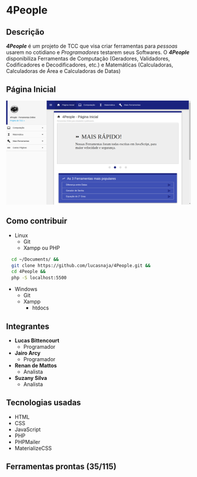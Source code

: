 # 4People

## Descrição
  **_4People_** é um projeto de TCC que visa criar ferramentas para _pessoas_ usarem no cotidiano e _Programadores_ testarem seus Softwares.
  O **_4People_** disponibiliza Ferramentas de Computação (Geradores, Validadores, Codificadores e Decodificadores, etc.) e Matemáticas (Calculadoras, Calculadoras de Área e Calculadoras de Datas)

## Página Inicial
![4people](assets/images/4People.png "4People - Início")

## Como contribuir
  - Linux
    - Git
    - Xampp ou PHP

  ```sh
    cd ~/Documents/ &&
    git clone https://github.com/lucasnaja/4People.git &&
    cd 4People &&
    php -S localhost:5500
  ```

  - Windows
    - Git
    - Xampp
      - htdocs

## Integrantes
  - **Lucas Bittencourt**
    - Programador
  - **Jairo Arcy**
    - Programador
  - **Renan de Mattos**
    - Analista
  - **Suzany Silva**
    - Analista

## Tecnologias usadas
  - HTML
  - CSS
  - JavaScript 
  - PHP
  - PHPMailer
  - MaterializeCSS

## Ferramentas prontas (35/115)